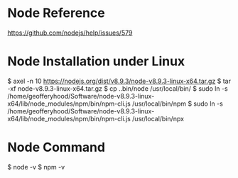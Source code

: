 # Node Reference
https://github.com/nodejs/help/issues/579

# Node Installation under Linux
$ axel -n 10 https://nodejs.org/dist/v8.9.3/node-v8.9.3-linux-x64.tar.gz
$ tar -xf node-v8.9.3-linux-x64.tar.gz
$ cp ..bin/node /usr/local/bin/
$ sudo ln -s /home/geofferyhood/Software/node-v8.9.3-linux-x64/lib/node_modules/npm/bin/npm-cli.js /usr/local/bin/npm
$ sudo ln -s /home/geofferyhood/Software/node-v8.9.3-linux-x64/lib/node_modules/npm/bin/npm-cli.js /usr/local/bin/npx

# Node Command
$ node -v
$ npm -v